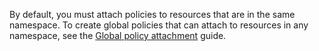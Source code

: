 By default, you must attach policies to resources that are in the same namespace. To create global policies that can attach to resources in any namespace, see the [Global policy attachment](/docs/about/policies/global-attachment/) guide.